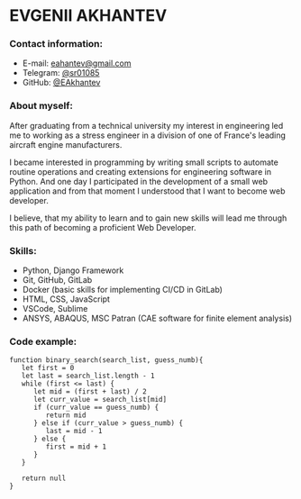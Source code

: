 # EVGENII AKHANTEV

### Contact information:
- E-mail: eahantev@gmail.com
- Telegram: [@sr01085](https://t.me/sr01085)
- GitHub: [@EAkhantev](https://github.com/EAkhantev)


### About myself:
After graduating from a technical university my interest in engineering led me to working as a stress engineer in a division of one of France's leading aircraft engine manufacturers.

I became interested in programming by writing small scripts to automate routine operations and creating extensions for engineering software in Python. And one day I participated in the development of a small web application and from that moment I understood that I want to become web developer.

I believe, that my ability to learn and to gain new skills will lead me through this path of becoming a proficient Web Developer.

### Skills:
- Python, Django Framework
- Git, GitHub, GitLab
- Docker (basic skills for implementing CI/CD in GitLab)
- HTML, CSS, JavaScript
- VSCode, Sublime
- ANSYS, ABAQUS, MSC Patran (CAE software for finite element analysis)

### Code example:
```
function binary_search(search_list, guess_numb){
   let first = 0
   let last = search_list.length - 1
   while (first <= last) {
      let mid = (first + last) / 2
      let curr_value = search_list[mid]
      if (curr_value == guess_numb) {
         return mid
      } else if (curr_value > guess_numb) {
         last = mid - 1
      } else {
         first = mid + 1
      }
   }

   return null
}
```